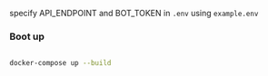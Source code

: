 

specify API_ENDPOINT and BOT_TOKEN in `.env` using `example.env`

### Boot up
~~~bash

docker-compose up --build
~~~

